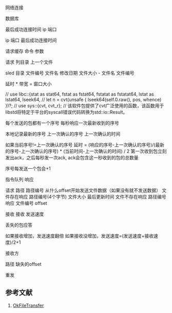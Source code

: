 网络连接

数据库 

最后成功连接时间 ip 端口

ip 端口 最后成功连接时间 









请求缓存
  命令 参数


请求 列目录 上一个文件

sled 
  目录 
    文件编号 
      文件名 
      修改日期 
      文件大小
    -
      文件名 
      文件编号



延时 * 带宽 = 窗口大小 



// use libc::{stat as stat64, fstat as fstat64, fstatat as fstatat64, lstat as lstat64, lseek64,
// let n = cvt(unsafe { lseek64(self.0.raw(), pos, whence) })?;
// use sys::{cvt, cvt_r};
// 该软件包提供了cvt广泛使用的函数，该函数用于libstd将特定于平台的syscall错误代码转换为std::io::Result。


每个发送的包都有一个序号
每秒响应一次最新收到的序号

本地记录最新的序号
上一次确认的序号 上一次确认的时间

如果当前序号!=上一次确认的序号
延时 = (响应的序号-上一次确认的序号)/(最新的序号-上一次确认的序号) * (当前时间-上一次确认的时间) / 2
第一次收到包立刻发出ack，之后每秒发一次ack, ack会包含这一秒收到的包的总数量

序号每发送一个包会+1





指令队列
响应



请求 路径 路径编号 从什么offset开始发送文件数据（如果没有就不发送数据）
文件存在响应 路径编号(4个字节) 文件大小 最后更新时间
文件不存在响应 路径编号
响应 文件编号 offset

接收
接收
发送速度


丢失的包应答

如果接收增加，发送速度翻倍
如果接收没增加，发送速度=(发送速度+接收速度)/2+1



接收方 

  路径 缺失的offset

重发

## 参考文献

1. [OkFileTransfer](https://github.com/jinhang/OkFileTransfer)

